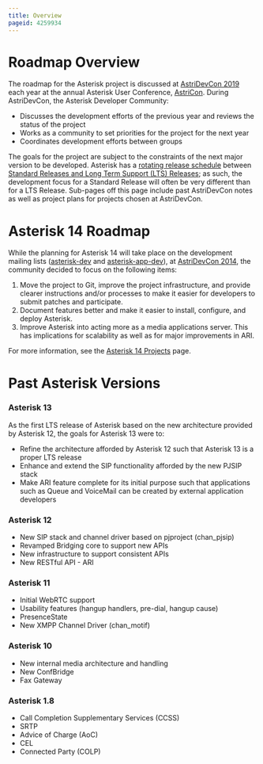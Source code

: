 ```yaml
---
title: Overview
pageid: 4259934
---
```


Roadmap Overview
================

The roadmap for the Asterisk project is discussed at [AstriDevCon 2019](/Development/Roadmap/AstriDevCon-2019) each year at the annual Asterisk User Conference, [AstriCon](http://www.asterisk.org/community/astricon-user-conference). During AstriDevCon, the Asterisk Developer Community:

* Discusses the development efforts of the previous year and reviews the status of the project
* Works as a community to set priorities for the project for the next year
* Coordinates development efforts between groups

The goals for the project are subject to the constraints of the next major version to be developed. Asterisk has a [rotating release schedule](/About-the-Project/Asterisk-Versions) between [Standard Releases and Long Term Support (LTS) Releases](/Development/Policies-and-Procedures/Software-Configuration-Management-Policies); as such, the development focus for a Standard Release will often be very different than for a LTS Release. Sub-pages off this page include past AstriDevCon notes as well as project plans for projects chosen at AstriDevCon.

Asterisk 14 Roadmap
===================

While the planning for Asterisk 14 will take place on the development mailing lists ([asterisk-dev](http://lists.digium.com/mailman/listinfo/asterisk-dev) and [asterisk-app-dev](http://lists.digium.com/cgi-bin/mailman/listinfo/asterisk-app-dev)), at [AstriDevCon 2014](AstriDevCon-2014), the community decided to focus on the following items:

1. Move the project to Git, improve the project infrastructure, and provide clearer instructions and/or processes to make it easier for developers to submit patches and participate.
2. Document features better and make it easier to install, configure, and deploy Asterisk.
3. Improve Asterisk into acting more as a media applications server. This has implications for scalability as well as for major improvements in ARI.

For more information, see the [Asterisk 14 Projects](Asterisk-14-Projects) page.

Past Asterisk Versions
======================

### Asterisk 13

As the first LTS release of Asterisk based on the new architecture provided by Asterisk 12, the goals for Asterisk 13 were to:

* Refine the architecture afforded by Asterisk 12 such that Asterisk 13 is a proper LTS release
* Enhance and extend the SIP functionality afforded by the new PJSIP stack
* Make ARI feature complete for its initial purpose such that applications such as Queue and VoiceMail can be created by external application developers

### Asterisk 12

* New SIP stack and channel driver based on pjproject (chan_pjsip)
* Revamped Bridging core to support new APIs
* New infrastructure to support consistent APIs
* New RESTful API - ARI

### Asterisk 11

* Initial WebRTC support
* Usability features (hangup handlers, pre-dial, hangup cause)
* PresenceState
* New XMPP Channel Driver (chan_motif)

### Asterisk 10

* New internal media architecture and handling
* New ConfBridge
* Fax Gateway

### Asterisk 1.8

* Call Completion Supplementary Services (CCSS)
* SRTP
* Advice of Charge (AoC)
* CEL
* Connected Party (COLP)



